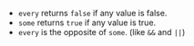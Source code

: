 * `every` returns `false` if any value is false.
* `some` returns `true` if any value is true.
* `every` is the opposite of `some`. (like `&&` and `||`)